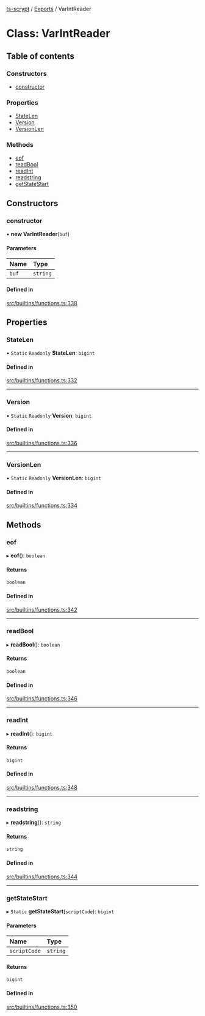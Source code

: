 [ts-scrypt](../README.md) / [Exports](../modules.md) / VarIntReader

# Class: VarIntReader

## Table of contents

### Constructors

- [constructor](VarIntReader.md#constructor)

### Properties

- [StateLen](VarIntReader.md#statelen)
- [Version](VarIntReader.md#version)
- [VersionLen](VarIntReader.md#versionlen)

### Methods

- [eof](VarIntReader.md#eof)
- [readBool](VarIntReader.md#readbool)
- [readInt](VarIntReader.md#readint)
- [readstring](VarIntReader.md#readstring)
- [getStateStart](VarIntReader.md#getstatestart)

## Constructors

### constructor

• **new VarIntReader**(`buf`)

#### Parameters

| Name | Type |
| :------ | :------ |
| `buf` | `string` |

#### Defined in

[src/builtins/functions.ts:338](https://github.com/sCrypt-Inc/ts-sCrypt/blob/8356f43/src/builtins/functions.ts#L338)

## Properties

### StateLen

▪ `Static` `Readonly` **StateLen**: `bigint`

#### Defined in

[src/builtins/functions.ts:332](https://github.com/sCrypt-Inc/ts-sCrypt/blob/8356f43/src/builtins/functions.ts#L332)

___

### Version

▪ `Static` `Readonly` **Version**: `bigint`

#### Defined in

[src/builtins/functions.ts:336](https://github.com/sCrypt-Inc/ts-sCrypt/blob/8356f43/src/builtins/functions.ts#L336)

___

### VersionLen

▪ `Static` `Readonly` **VersionLen**: `bigint`

#### Defined in

[src/builtins/functions.ts:334](https://github.com/sCrypt-Inc/ts-sCrypt/blob/8356f43/src/builtins/functions.ts#L334)

## Methods

### eof

▸ **eof**(): `boolean`

#### Returns

`boolean`

#### Defined in

[src/builtins/functions.ts:342](https://github.com/sCrypt-Inc/ts-sCrypt/blob/8356f43/src/builtins/functions.ts#L342)

___

### readBool

▸ **readBool**(): `boolean`

#### Returns

`boolean`

#### Defined in

[src/builtins/functions.ts:346](https://github.com/sCrypt-Inc/ts-sCrypt/blob/8356f43/src/builtins/functions.ts#L346)

___

### readInt

▸ **readInt**(): `bigint`

#### Returns

`bigint`

#### Defined in

[src/builtins/functions.ts:348](https://github.com/sCrypt-Inc/ts-sCrypt/blob/8356f43/src/builtins/functions.ts#L348)

___

### readstring

▸ **readstring**(): `string`

#### Returns

`string`

#### Defined in

[src/builtins/functions.ts:344](https://github.com/sCrypt-Inc/ts-sCrypt/blob/8356f43/src/builtins/functions.ts#L344)

___

### getStateStart

▸ `Static` **getStateStart**(`scriptCode`): `bigint`

#### Parameters

| Name | Type |
| :------ | :------ |
| `scriptCode` | `string` |

#### Returns

`bigint`

#### Defined in

[src/builtins/functions.ts:350](https://github.com/sCrypt-Inc/ts-sCrypt/blob/8356f43/src/builtins/functions.ts#L350)
